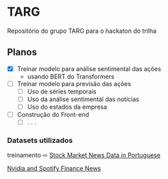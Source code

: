 # TARG
Repositório do grupo TARG para o hackaton do trilha

## Planos
- [x] Treinar modelo para análise sentimental das ações
   - usando BERT do Transformers
- [ ] Treinar modelo para previsão das ações
   - [ ] Uso de séries temporais
   - [ ] Uso da análise sentimental das notícias
   - [ ] Uso do estados da empresa
- [ ] Construção do Front-end
   - [ ] . . .

### Datasets utilizados
treinamento ⇨ 
[Stock Market News Data in Portuguese](https://www.kaggle.com/datasets/mateuspicanco/financial-phrase-bank-portuguese-translation?resource=download)

[Nvidia and Spotify Finance News](https://www.kaggle.com/datasets/magodobolo/nvidia-news/data?select=nvidia_sentimental_analisis.csv)


